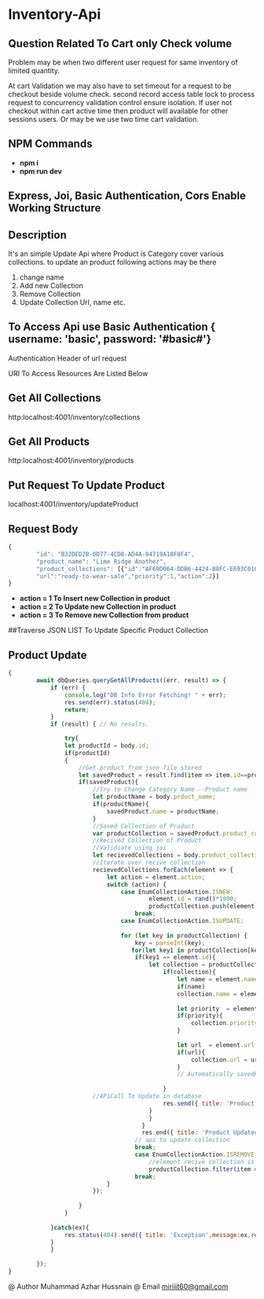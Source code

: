 # Inventory-Api

## Question Related To Cart only Check volume
Problem may be when two different user request for same inventory 
of limited quantity.

At cart Validation we may also have to set timeout for a request to be checkout beside volume check.
second record access table lock to process request to concurrency validation control ensure isolation.
If user not checkout within cart active time then product will available for other sessions users.
Or may be we use two time cart validation.

## NPM Commands
- **npm i**
- **npm run dev**

## Express, Joi, Basic Authentication, Cors Enable Working Structure
## Description
It's an simple Update Api where Product is Category cover various collections. to update an product following actions may be there

1) change name
2) Add new Collection
3) Remove Collection
4) Update Collection Url, name etc.

## To Access Api use Basic Authentication { username: 'basic',  password: '#basic#'}
Authentication Header of url request

URI To Access Resources Are Listed Below

## Get All Collections
http:localhost:4001/inventory/collections

## Get All Products
http:localhost:4001/inventory/products

## Put Request To Update Product
localhost:4001/inventory/updateProduct

## Request Body
```javascript
{
		"id": "B32DED2B-0D77-4CD8-AD4A-04719A18F8F4",
		"product_name": "Lime Ridge Another",
		"product_collections": [{"id":"AF69D064-DDB6-4424-B8FC-E693C010E1BF", "name":"Ready To Wear For kids",
		"url":"ready-to-wear-sale","priority":1,"action":2}]				
}
```

- **action = 1 To Insert new Collection in product**
- **action = 2 To Update new Collection in product**
- **action = 3 To Remove new Collection from product**

##Traverse JSON LIST To Update Specific Product Collection


## Product Update
```javascript
{
		await dbQueries.queryGetAllProducts((err, result) => {
            if (err) {
                console.log("DB Info Error Fetching! " + err);
                res.send(err).status(404);
                return;
            }
            if (result) { // No results.

                try{
                let productId = body.id;
                if(productId)
                {
                    //Get product from json file stored
                    let savedProduct = result.find(item => item.id==productId);
                    if(savedProduct){
                        //Try to Change Category Name --Product name
                        let productName = body.prduct_name;
                        if(productName){
                            savedProduct.name = productName;
                        }
                        //Saved Collection of Product
                        var productCollection = savedProduct.product_collections;
                        //Recived Collection of Product
                        //Validiate using joi
                        let recievedCollections = body.product_collections;
                        //Iterate over recive collection
                        recievedCollections.forEach(element => {
                            let action = element.action;
                            switch (action) {
                                case EnumCollectionAction.ISNEW:
                                        element.id = rand()*1000;
                                        productCollection.push(element);
                                    break;  
                                case EnumCollectionAction.ISUPDATE:       
     
                                for (let key in productCollection) {
                                    key = parseInt(key);
                                   for(let key1 in productCollection[key]){
                                    if(key1 == element.id){
                                        let collection = productCollection[key][key1];   
                                            if(collection){
                                                let name = element.name;
                                                if(name)
                                                collection.name = element.name;
                                               
                                                let priority  = element.priority;
                                                if(priority){
                                                    collection.priority = priority;
                                                }
        
                                                let url  = element.url;
                                                if(url){
                                                    collection.url = url;
                                                }
                                                // Automatically savedProduct be updated by refernce
						
                                            }
					    //APiCall To Update in database 
                                            res.send({ title: 'Product Updated', response: true, size: savedProduct.length, data: savedProduct }).status(200);
                                        }
                                        }
                                      }
                                      res.end({ title: 'Product Updated', response: true, message:'product update complete' }).status(200);
                                    // api to update collection
                                    break;
                                    case EnumCollectionAction.ISREMOVE:
                                        //element recive collection is removed now from product collection
                                        productCollection.filter(item => item.id != element.id);  
                                    break;
                            }
                        });
                      
                    }
                }
               
            }catch(ex){
                res.status(404).send({ title: 'Exception',message:ex,response:true, data:  ""});
            }
            }
       
        });			
}
```

@ Author Muhammad Azhar Hussnain 
@ Email miriiit60@gmail.com
